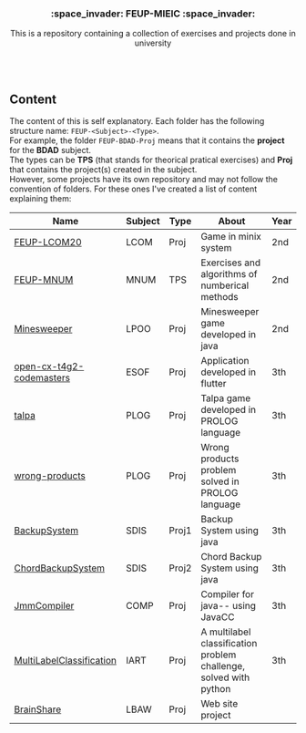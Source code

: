 <h3 align="center"> 
 :space_invader: FEUP-MIEIC :space_invader:
</h3> 
<p align="center"> This is a repository containing a collection of exercises and projects done in university </p> 
<br> <br>

## Content 
The content of this is self explanatory. Each folder has the following structure name: `FEUP-<Subject>-<Type>`.  
For example, the folder `FEUP-BDAD-Proj` means that it contains the __project__ for the __BDAD__ subject.  
The types can be __TPS__ (that stands for theorical pratical exercises) and __Proj__ that contains the project(s) created in the subject.   
However, some projects have its own repository and may not follow the convention of folders.  For these ones I've created a list of content explaining them:  

| Name                     | Subject | Type | About                                          | Year |
|--------------------------|---------|------|------------------------------------------------|------|
| [FEUP-LCOM20](https://github.com/Jumaruba/FEUP-LCOM20/tree/27a6ea6df800eecc545fa9b4b01b8e7ec0b16ccc)              | LCOM    | Proj | Game in minix system                           | 2nd  |
| [FEUP-MNUM](  https://github.com/Jumaruba/FEUP-MNUM/tree/3015343a650bf0f811b067770a5a348cd06eaaae)              | MNUM    | TPS  | Exercises and algorithms of numberical methods | 2nd  |
| [Minesweeper](https://github.com/Jumaruba/Minesweeper/tree/d81cb19a85803e9059152e6573bd16bc3191a7a4)              | LPOO    | Proj | Minesweeper game developed in java             | 2nd  |
| [open-cx-t4g2-codemasters](https://github.com/Jumaruba/open-cx-t4g2-codemasters/tree/fe00ba7db5de641359f4fdc333548b7636bbbfd7) | ESOF    | Proj | Application developed in flutter               | 3th  |
| [talpa](https://github.com/Jumaruba/talpa/tree/acbc31a8a61c7d677e038771f7463cb4713852c3)                    | PLOG    | Proj | Talpa game developed in PROLOG language        | 3th  |
| [wrong-products](https://github.com/Jumaruba/wrong-products/tree/87302d1769f2ece522a67b56059fe0ede06a9112) | PLOG| Proj| Wrong products problem solved in PROLOG language | 3th| 
| [BackupSystem](https://github.com/Jumaruba/BackupSystem) | SDIS | Proj1 | Backup System using java | 3th | 
| [ChordBackupSystem](https://github.com/Jumaruba/ChordBackupSystem)| SDIS | Proj2 | Chord Backup System using java | 3th | 
| [JmmCompiler](https://github.com/Jumaruba/JmmCompiler) | COMP | Proj | Compiler for java-- using JavaCC | 3th | 
| [MultiLabelClassification](https://github.com/Jumaruba/MultiLabelClassification) | IART | Proj | A multilabel classification problem challenge, solved with python | 3th | 
| [BrainShare](https://github.com/Jumaruba/BrainShare) | LBAW | Proj | Web site project | 
